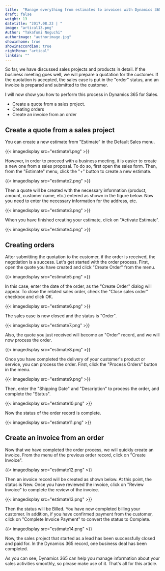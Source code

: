```yaml
---
title:  "Manage everything from estimates to invoices with Dynamics 365"
draft: false
weight: 13
datetitle: "2017.08.23 | "
image: "artical13.png"
Author: "Takafumi Noguchi"
authorimage: "authorimage.jpg"
showinhome: true
showinaccordian: true
rightMenu: "artical"
linkdin: ""
---
```

<!-- Intro  -->
So far, we have discussed sales projects and products in detail. If the business meeting goes well, we will prepare a quotation for the customer. If the quotation is accepted, the sales case is put in the "order" status, and an invoice is prepared and submitted to the customer.

I will now show you how to perform this process in Dynamics 365 for Sales.

<!-- Table of Content  -->

* Create a quote from a sales project.
* Creating orders
* Create an invoice from an order

## Create a quote from a sales project
You can create a new estimate from "Estimate" in the Default Sales menu.
<!-- Image= estimate1.png -->
{{< imagedisplay src="estimate1.png" >}}

However, in order to proceed with a business meeting, it is easier to create a new one from a sales proposal. To do so, first open the sales form. Then, from the "Estimate" menu, click the "+" button to create a new estimate.
<!-- Image= estimate2.png -->
{{< imagedisplay src="estimate2.png" >}}

Then a quote will be created with the necessary information (product, amount, customer name, etc.) entered as shown in the figure below. Now you need to enter the necessary information for the address, etc.
<!-- Image= estimate3.png -->
{{< imagedisplay src="estimate3.png" >}}

When you have finished creating your estimate, click on "Activate Estimate".
<!-- Image= estimate4.png -->
{{< imagedisplay src="estimate4.png" >}}

## Creating orders
After submitting the quotation to the customer, if the order is received, the negotiation is a success. Let's get started with the order process. First, open the quote you have created and click "Create Order" from the menu.
<!-- Image= estimate5.png -->
{{< imagedisplay src="estimate5.png" >}}

In this case, enter the date of the order, as the "Create Order" dialog will appear. To close the related sales order, check the "Close sales order" checkbox and click OK.
<!-- Image= estimate6.png -->
{{< imagedisplay src="estimate6.png" >}}

The sales case is now closed and the status is "Order".
<!-- Image= estimate7.png -->
{{< imagedisplay src="estimate7.png" >}}

Also, the quote you just received will become an "Order" record, and we will now process the order.
<!-- Image= estimate8.png -->
{{< imagedisplay src="estimate8.png" >}}

Once you have completed the delivery of your customer's product or service, you can process the order. First, click the "Process Orders" button in the menu.
<!-- Image= estimate9.png -->
{{< imagedisplay src="estimate9.png" >}}

Then, enter the "Shipping Date" and "Description" to process the order, and complete the "Status".
<!-- Image= estimate10.png -->
{{< imagedisplay src="estimate10.png" >}}

Now the status of the order record is complete.
<!-- Image= estimate11.png -->
{{< imagedisplay src="estimate11.png" >}}

## Create an invoice from an order
Now that we have completed the order process, we will quickly create an invoice. From the menu of the previous order record, click on "Create Invoice".
<!-- Image= estimate12.png -->
{{< imagedisplay src="estimate12.png" >}}

Then an invoice record will be created as shown below. At this point, the status is New. Once you have reviewed the invoice, click on "Review Invoice" to complete the review of the invoice.
<!-- Image= estimate13.png -->
{{< imagedisplay src="estimate13.png" >}}

Then the status will be Billed. You have now completed billing your customer. In addition, if you have confirmed payment from the customer, click on "Complete Invoice Payment" to convert the status to Complete.
<!-- Image= estimate14.png -->
{{< imagedisplay src="estimate14.png" >}}

Now, the sales project that started as a lead has been successfully closed and paid for. In the Dynamics 365 record, one business deal has been completed.

As you can see, Dynamics 365 can help you manage information about your sales activities smoothly, so please make use of it. That's all for this article.